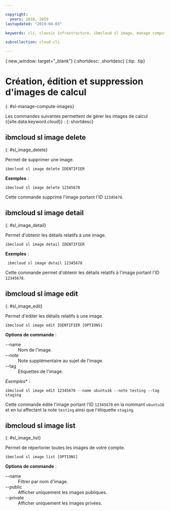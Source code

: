 ```yaml
---

copyright:
  years: 2018, 2019
lastupdated: "2019-04-03"

keywords: cli, classic infrastructure, ibmcloud sl image, manage compute images, create compute image cli, compute image cli

subcollection: cloud-cli

---
```


{:new_window: target="_blank"}
{:shortdesc: .shortdesc}
{:tip: .tip}

# Création, édition et suppression d'images de calcul
{: #sl-manage-compute-images}

Les commandes suivantes permettent de gérer les images de calcul {{site.data.keyword.cloud}} :
{: shortdesc}

## ibmcloud sl image delete
{: #sl_image_delete}

Permet de supprimer une image.
```
ibmcloud sl image delete IDENTIFIER
```

**Exemples** :
```
ibmcloud sl image delete 12345678
```

Cette commande supprime l'image portant l'ID `12345678`.

## ibmcloud sl image detail
{: #sl_image_detail}

Permet d'obtenir les détails relatifs à une image.
```
ibmcloud sl image detail IDENTIFIER
```

**Exemples** :
```
 ibmcloud sl image detail 12345678
```

Cette commande permet d'obtenir les détails relatifs à l'image portant l'ID `12345678`.

## ibmcloud sl image edit
{: #sl_image_edit}

Permet d'éditer les détails relatifs à une image.
```
ibmcloud sl image edit IDENTIFIER [OPTIONS]
```

<strong>Options de commande</strong> :
<dl>
<dt>--name</dt>
<dd>Nom de l'image.</dd>
<dt>--note</dt>
<dd>Note supplémentaire au sujet de l'image.</dd>
<dt>--tag</dt>
<dd>Etiquettes de l'image.</dd>
</dl>

*Exemples** :
```  
ibmcloud sl image edit 12345678 --name ubuntu16 --note testing --tag staging
```

Cette commande édite l'image portant l'ID `12345678` en la nommant `ubuntu16` et en lui affectant la note `testing` ainsi que l'étiquette `staging`.

## ibmcloud sl image list
{: #sl_image_list}

Permet de répertorier toutes les images de votre compte.
```
ibmcloud sl image list [OPTIONS]
```

<strong>Options de commande</strong> :
<dl>
<dt>--name</dt>
<dd>Filtrer par nom d'image.</dd>
<dt>--public</dt>
<dd>Afficher uniquement les images publiques.</dd>
<dt>--private</dt>
<dd>Afficher uniquement les images privées.</dd>
</dl>
